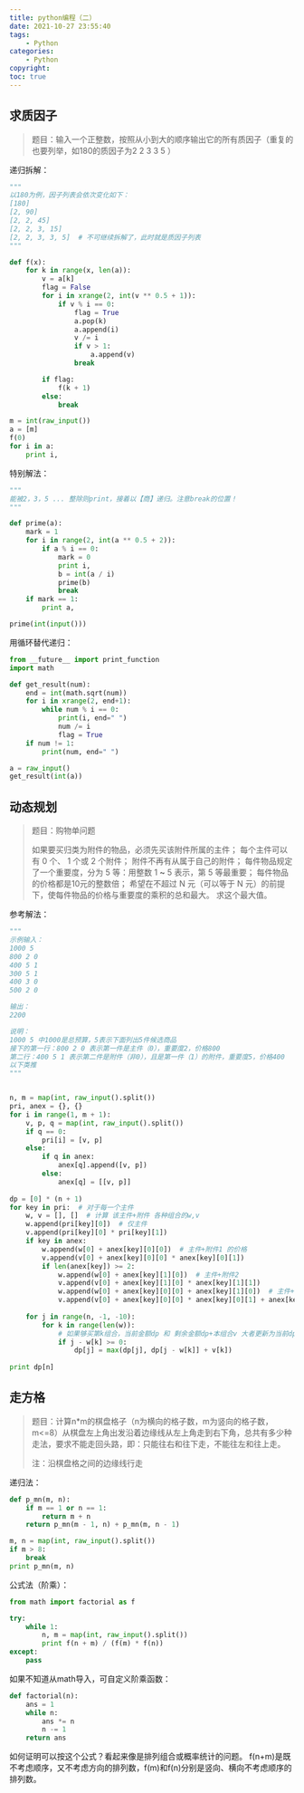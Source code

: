 ```yaml
---
title: python编程（二）
date: 2021-10-27 23:55:40
tags:
    - Python
categories:
    - Python
copyright:
toc: true
---
```






## 求质因子

> 题目：输入一个正整数，按照从小到大的顺序输出它的所有质因子（重复的也要列举，如180的质因子为2 2 3 3 5 ）

<!-- more -->



递归拆解：
```python
"""
以180为例，因子列表会依次变化如下：
[180]
[2, 90]
[2, 2, 45]
[2, 2, 3, 15]
[2, 2, 3, 3, 5]  # 不可继续拆解了，此时就是质因子列表
"""

def f(x):
    for k in range(x, len(a)):
        v = a[k]
        flag = False
        for i in xrange(2, int(v ** 0.5 + 1)):
            if v % i == 0:
                flag = True
                a.pop(k)
                a.append(i)
                v /= i
                if v > 1:
                    a.append(v)
                break

        if flag:
            f(k + 1)
        else:
            break

m = int(raw_input())
a = [m]
f(0)
for i in a:
    print i,
```



特别解法：
```python
"""
能被2，3，5 ... 整除则print，接着以【商】递归。注意break的位置！
"""

def prime(a):
    mark = 1
    for i in range(2, int(a ** 0.5 + 2)):
        if a % i == 0:
            mark = 0
            print i,
            b = int(a / i)
            prime(b)
            break
    if mark == 1:
        print a,

prime(int(input()))
```



用循环替代递归：
```python
from __future__ import print_function
import math

def get_result(num):
    end = int(math.sqrt(num))
    for i in xrange(2, end+1):
        while num % i == 0:
            print(i, end=" ")
            num /= i
            flag = True
    if num != 1:
        print(num, end=" ")

a = raw_input()
get_result(int(a))
```





## 动态规划

> 题目：购物单问题
>
> 如果要买归类为附件的物品，必须先买该附件所属的主件；
> 每个主件可以有 0 个、 1 个或 2 个附件；
> 附件不再有从属于自己的附件；
> 每件物品规定了一个重要度，分为 5 等：用整数 1 **~** 5 表示，第 5 等最重要；
> 每件物品的价格都是10元的整数倍；
> 希望在不超过 N 元（可以等于 N 元）的前提下，使每件物品的价格与重要度的乘积的总和最大。
> 求这个最大值。



参考解法：
```python
"""
示例输入：
1000 5
800 2 0
400 5 1
300 5 1
400 3 0
500 2 0

输出：
2200

说明：
1000 5 中1000是总预算，5表示下面列出5件候选商品
接下的第一行：800 2 0 表示第一件是主件（0），重要度2，价格800
第二行：400 5 1 表示第二件是附件（非0），且是第一件（1）的附件，重要度5，价格400
以下类推
"""


n, m = map(int, raw_input().split())
pri, anex = {}, {}
for i in range(1, m + 1):
    v, p, q = map(int, raw_input().split())
    if q == 0:
        pri[i] = [v, p]
    else:
        if q in anex:
            anex[q].append([v, p])
        else:
            anex[q] = [[v, p]]
            
dp = [0] * (n + 1)
for key in pri:  # 对于每一个主件
    w, v = [], []  # 计算 该主件+附件 各种组合的w,v
    w.append(pri[key][0])  # 仅主件
    v.append(pri[key][0] * pri[key][1])
    if key in anex:
        w.append(w[0] + anex[key][0][0])  # 主件+附件1 的价格
        v.append(v[0] + anex[key][0][0] * anex[key][0][1])
        if len(anex[key]) >= 2:
            w.append(w[0] + anex[key][1][0])  # 主件+附件2
            v.append(v[0] + anex[key][1][0] * anex[key][1][1])
            w.append(w[0] + anex[key][0][0] + anex[key][1][0])  # 主件+附件1+附件2
            v.append(v[0] + anex[key][0][0] * anex[key][0][1] + anex[key][1][0] * anex[key][1][1])
            
    for j in range(n, -1, -10):
        for k in range(len(w)):
            # 如果够买第k组合，当前金额dp 和 剩余金额dp+本组合v 大者更新为当前dp
            if j - w[k] >= 0:
                dp[j] = max(dp[j], dp[j - w[k]] + v[k])
                
print dp[n]
```





## 走方格

> 题目：计算n*m的棋盘格子（n为横向的格子数，m为竖向的格子数，m<=8）从棋盘左上角出发沿着边缘线从左上角走到右下角，总共有多少种走法，要求不能走回头路，即：只能往右和往下走，不能往左和往上走。
>
> 注：沿棋盘格之间的边缘线行走



递归法：
```python
def p_mn(m, n):
    if m == 1 or n == 1:
        return m + n
    return p_mn(m - 1, n) + p_mn(m, n - 1)

m, n = map(int, raw_input().split())
if m > 8:
    break
print p_mn(m, n)
```



公式法（阶乘）：
```python
from math import factorial as f

try:
    while 1:
        n, m = map(int, raw_input().split())
        print f(n + m) / (f(m) * f(n))
except:
    pass
```



如果不知道从math导入，可自定义阶乘函数：
```python
def factorial(n):
    ans = 1
    while n:
        ans *= n
        n -= 1
    return ans
```

如何证明可以按这个公式？看起来像是排列组合或概率统计的问题。
f(n+m)是既不考虑顺序，又不考虑方向的排列数，f(m)和f(n)分别是竖向、横向不考虑顺序的排列数。

